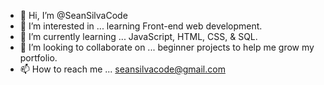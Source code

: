 - 👋 Hi, I’m @SeanSilvaCode
- 👀 I’m interested in ... learning Front-end web development.
- 🌱 I’m currently learning ... JavaScript, HTML, CSS, & SQL.
- 💞️ I’m looking to collaborate on ... beginner projects to help me grow my portfolio.
- 📫 How to reach me ... seansilvacode@gmail.com

<!---
SeanSilvaCode/SeanSilvaCode is a ✨ special ✨ repository because its `README.md` (this file) appears on your GitHub profile.
You can click the Preview link to take a look at your changes.
--->

